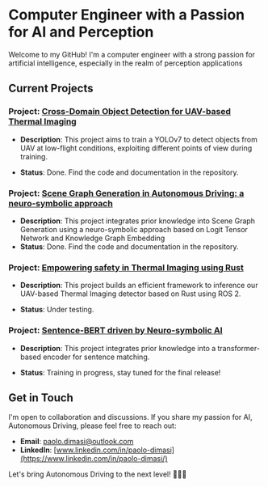 # Computer Engineer with a Passion for AI and Perception

Welcome to my GitHub! I'm a computer engineer with a strong passion for artificial intelligence, especially in the realm of perception applications

## Current Projects

### Project: [Cross-Domain Object Detection for UAV-based Thermal Imaging](https://github.com/Pamasi/tir_cross_domain#cross-domain-object-detection-for-uav-based-thermal-imaging)
- **Description**: This project aims to train a YOLOv7 to detect objects from UAV at low-flight conditions, exploiting different points of view during training.

- **Status**: Done. Find the code and documentation in the repository.
  
### Project: [Scene Graph Generation in Autonomous Driving: a neuro-symbolic approach](https://github.com/Pamasi/sgg_av)

- **Description**: This project integrates prior knowledge into Scene Graph Generation using a neuro-symbolic approach based on Logit Tensor Network and Knowledge Graph Embedding
- **Status**: Done. Find the code and documentation in the repository.
  
### Project: [Empowering safety in Thermal Imaging using Rust](https://github.com/Pamasi/yolo_tir_rust/tree/develop)

- **Description**: This project builds an efficient framework to inference our UAV-based Thermal Imaging detector based on Rust using ROS 2.

- **Status**: Under testing.
  

### Project: [Sentence-BERT driven by Neuro-symbolic AI](https://github.com/Pamasi/phrase_matching_ltn/tree/develop)

- **Description**: This project integrates prior knowledge into a transformer-based encoder for sentence matching.

- **Status**: Training in progress, stay tuned for the final release!


## Get in Touch
I'm open to collaboration and discussions. If you share my passion for AI, Autonomous Driving, please feel free to reach out:

- **Email**: [paolo.dimasi@outlook.com](mailto:paolo.dimasi@outlook.com)
- **LinkedIn**: [www.linkedin.com/in/paolo-dimasi](https://www.linkedin.com/in/paolo-dimasi/)

Let's bring Autonomous Driving to the next level! 🚗🤖🌟
